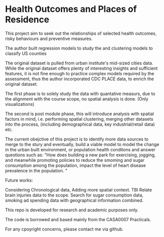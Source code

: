 # Health Outcomes and Places of Residence

This project aim to seek out the relationships of selected health outcomes, risky behaviours and preventive measures. 

The author built regression models to study the and clustering models to classify US counties

The original dataset is pulled from urban institute's mid-sized cities data. While the original dataset offers plenty of interesting insights and sufficient features, it is not fine enough to practice complex models required by the assessment, thus the author incorporated CDC PLACE data, to enrich the original dataset.

The first phase is to solely study the data with quantative measurs, due to the alignment with the course scope, no spatial analysis is done. (Only visualizations)

The second is post module phase, this will introduce analysis with spatial factors in mind, i.e. performing spatial clustering, merging other datasets into the process, (including demographical data, key industrial/retail data) etc.

The current obejctive of this project is to identify more data sources to merge to the stury and eventually, build a viable model to model the change in the urban built environment, or population health conditons and answer questions such as: "How does building a new park for exercising, jogging, and meanwhile promoting policies to reduce the smoming and sugar consumption among the population, impact the level of heart disease prevalence in the population. "

Future works:

Considering Chronological data,
Adding more spatial context.
TBI Relate brain injuries data to the scope.
Search for sugar consumption data, smoking ad spending data with geographical information combined.

This repo is developed for research and academic purposes only.

The code is borrowed and based mainly from the CASA0007 Practicals.

For any cpoyright concerns, please contact me via github.

